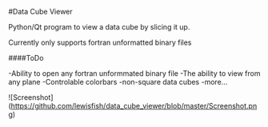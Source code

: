 #Data Cube Viewer 

Python/Qt program to view a data cube by slicing it up. 

Currently only supports fortran unformatted binary files

####ToDo

  -Ability to open any fortran unformmated binary file
  -The ability to view from any plane
  -Controlable colorbars
  -non-square data cubes
  -more...

![Screenshot]
(https://github.com/lewisfish/data_cube_viewer/blob/master/Screenshot.png)
